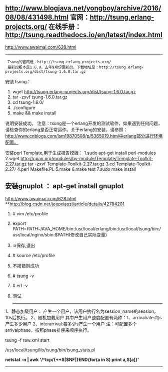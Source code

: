 http://www.blogjava.net/yongboy/archive/2016/08/08/431498.html
官网：http://tsung.erlang-projects.org/
在线手册：http://tsung.readthedocs.io/en/latest/index.html
--------------------------------------------------------------
http://www.awaimai.com/628.html

--------------------------------------------------------------
     Tsung的官网是：http://tsung.erlang-projects.org/ 
     最新的版本是1.6.0，去年9月份更新的，下载地址是：http://tsung.erlang-projects.org/dist/tsung-1.6.0.tar.gz

安装Tsung：
1. wget http://tsung.erlang-projects.org/dist/tsung-1.6.0.tar.gz
2. tar -zxvf tsung-1.6.0.tar.gz 
3. cd tsung-1.6.0/
4. ./configure
5. make && make install

 说明安装成功。
注意：tsung是一个erlang开发的测试软件，如果遇到任何问题，请检查你的erlang是否正常运作。关于erlang的安装，请参照：http://www.cnblogs.com/lsm19870508/p/5365019.html中erlang部分进行环境配置。

安装perl Template,用于生成报告模版：
1.sudo apt-get install perl-modules
2.wget http://cpan.org/modules/by-module/Template/Template-Toolkit-2.27.tar.gz
	tar -zxvf Template-Toolkit-2.27.tar.gz
3.cd Template-Toolkit-2.27/
4.perl Makefile.PL
5.make
6.make test
7.sudo make install   

安装gnuplot ：
apt-get install gnuplot 
--------------------------------------------------------------
http://www.awaimai.com/628.html
**http://blog.csdn.net/jeepxiaozi/article/details/42784201

1. \# vim /etc/profile   

2. export PATH=$PATH:$JAVA_HOME/bin:/usr/local/erlang/bin:/usr/local/tsung/bin:/usr/local/nginx/sbin:$PATH(修改自己实际变量)  

3. :x保存,退出  

4. \# source /etc/profile   

5. 不报错则成功  

6. \# tsung -v   

7. \# erl -v  

8. 测试  

   ------------------------------------------------------------------

1、静态加载用户：
         <user session="session_name" start_time="10" unit="second"></user>
        产生一个用户，该用户执行名为session_name的session，10s后执行。
    2、随机加载用户
      <arrivalphase phase="1" duration="3" unit="second">
         <users maxnumber="5" arrivalrate="1" unit="second"/>
      </arrivalphase>
       其中产生用户速度配置有两种：1、arrivalrate:每s产生多少用户
                                                   2、interarrival:每多少s产生一个用户
       注：可配置多个arrivalphase，按照phase排序来顺序执行。



tsung -f raw.xml start

 /usr/local/tsung/lib/tsung/bin/tsung_stats.pl



**netstat -n | awk '/^tcp/{++S[$NF]}END{for(a in S) print a,S[a]}'**



-----------------------------------------------------------------------------------------------------------







 

 

 

 

